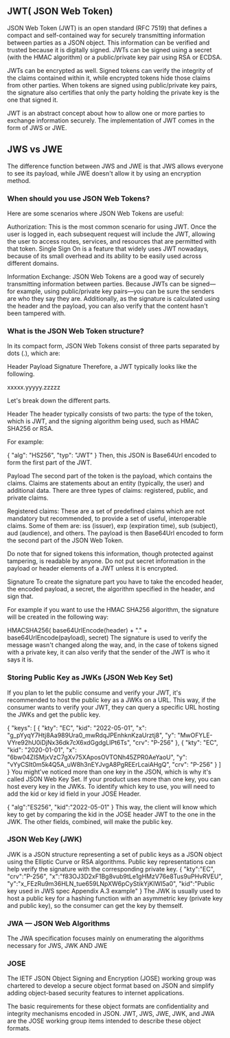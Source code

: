 ## JWT( JSON Web Token)
JSON Web Token (JWT) is an open standard (RFC 7519) that defines a compact and self-contained way for securely transmitting information between parties as a JSON object. This information can be verified and trusted because it is digitally signed. JWTs can be signed using a secret (with the HMAC algorithm) or a public/private key pair using RSA or ECDSA.

JWTs can be encrypted as well. Signed tokens can verify the integrity of the claims contained within it, while encrypted tokens hide those claims from other parties. When tokens are signed using public/private key pairs, the signature also certifies that only the party holding the private key is the one that signed it.

JWT is an abstract concept about how to allow one or more parties to exchange information securely. The implementation of JWT comes in the form of JWS or JWE. 


## JWS vs JWE
The difference function between JWS and JWE is that JWS allows everyone to see its payload, while JWE doesn't allow it by using an encryption method.


### When should you use JSON Web Tokens?
Here are some scenarios where JSON Web Tokens are useful:

Authorization: This is the most common scenario for using JWT. Once the user is logged in, each subsequent request will include the JWT, allowing the user to access routes, services, and resources that are permitted with that token. Single Sign On is a feature that widely uses JWT nowadays, because of its small overhead and its ability to be easily used across different domains.

Information Exchange: JSON Web Tokens are a good way of securely transmitting information between parties. Because JWTs can be signed—for example, using public/private key pairs—you can be sure the senders are who they say they are. Additionally, as the signature is calculated using the header and the payload, you can also verify that the content hasn't been tampered with.


### What is the JSON Web Token structure?
In its compact form, JSON Web Tokens consist of three parts separated by dots (.), which are:

Header
Payload
Signature
Therefore, a JWT typically looks like the following.

xxxxx.yyyyy.zzzzz

Let's break down the different parts.

Header
The header typically consists of two parts: the type of the token, which is JWT, and the signing algorithm being used, such as HMAC SHA256 or RSA.

For example:

{
  "alg": "HS256",
  "typ": "JWT"
}
Then, this JSON is Base64Url encoded to form the first part of the JWT.

Payload
The second part of the token is the payload, which contains the claims. Claims are statements about an entity (typically, the user) and additional data. There are three types of claims: registered, public, and private claims.

Registered claims: These are a set of predefined claims which are not mandatory but recommended, to provide a set of useful, interoperable claims. Some of them are: iss (issuer), exp (expiration time), sub (subject), aud (audience), and others.
The payload is then Base64Url encoded to form the second part of the JSON Web Token.

Do note that for signed tokens this information, though protected against tampering, is readable by anyone. Do not put secret information in the payload or header elements of a JWT unless it is encrypted.

Signature
To create the signature part you have to take the encoded header, the encoded payload, a secret, the algorithm specified in the header, and sign that.

For example if you want to use the HMAC SHA256 algorithm, the signature will be created in the following way:

HMACSHA256(
  base64UrlEncode(header) + "." +
  base64UrlEncode(payload),
  secret)
The signature is used to verify the message wasn't changed along the way, and, in the case of tokens signed with a private key, it can also verify that the sender of the JWT is who it says it is.

### Storing Public Key as JWKs (JSON Web Key Set)
If you plan to let the public consume and verify your JWT, it's recommended to host the public key as a JWKs on a URL. This way, if the consumer wants to verify your JWT, they can query a specific URL hosting the JWKs and get the public key.

{
  "keys": [
    {
      "kty": "EC",
      "kid": "2022-05-01",
      "x": "g_pYyqY7Htj8Aa989Ura0_mwRdqJPEnhknKzaUrztj8",
      "y": "MwOFYLE-VYre92hU0iDjNx36dk7cX6xdGgdgLIPt6Ts",
      "crv": "P-256"
    },
    {
      "kty": "EC",
      "kid": "2020-01-01",
      "x": "6bw04ZlSMjxVzC7gXv75XAposOVTONh45ZPR0AeYaoU",
      "y": "vYyCSIt0m5k4Q5A_uW8h3nEYJvgA8PgREErLcaiAHgQ",
      "crv": "P-256"
    }
  ]
}
You might've noticed more than one key in the JSON, which is why it's called JSON Web Key Set. If your product uses more than one key, you can host every key in the JWKs. To identify which key to use, you will need to add the kid or key id field in your JOSE Header.

{
    "alg":"ES256",
    "kid":"2022-05-01"
}
This way, the client will know which key to get by comparing the kid in the JOSE header JWT to the one in the JWK. The other fields, combined, will make the public key.


### JSON Web Key (JWK)
JWK is a JSON structure representing a set of public keys as a JSON object using the Elliptic Curve or RSA algorithms. Public key representations can help verify the signature with the corresponding private key.
{
    "kty":"EC",
    "crv":"P-256",
    "x":"f83OJ3D2xF1Bg8vub9tLe1gHMzV76e8Tus9uPHvRVEU",
    "y":"x_FEzRu9m36HLN_tue659LNpXW6pCyStikYjKIWI5a0",
    "kid":"Public key used in JWS spec Appendix A.3 example"
}
The JWK is usually used to host a public key for a hashing function with an asymmetric key (private key and public key), so the consumer can get the key by themself.

### JWA — JSON Web Algorithms

The JWA specification focuses mainly on enumerating the algorithms necessary for JWS, JWK AND JWE

### JOSE

The IETF JSON Object Signing and Encryption (JOSE) working group was chartered to develop a secure object format based on JSON and simplify adding object-based security features to internet applications.

The basic requirements for these object formats are confidentiality and integrity mechanisms encoded in JSON. JWT, JWS, JWE, JWK, and JWA are the JOSE working group items intended to describe these object formats.
